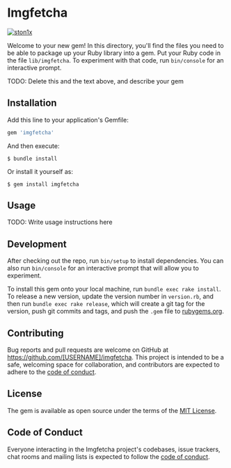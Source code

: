 # Imgfetcha


[![ston1x](https://circleci.com/gh/ston1x/imgfetcha.svg?style=svg)](https://github.com/ston1x/imgfetcha)

Welcome to your new gem! In this directory, you'll find the files you need to be able to package up your Ruby library into a gem. Put your Ruby code in the file `lib/imgfetcha`. To experiment with that code, run `bin/console` for an interactive prompt.

TODO: Delete this and the text above, and describe your gem

## Installation

Add this line to your application's Gemfile:

```ruby
gem 'imgfetcha'
```

And then execute:

    $ bundle install

Or install it yourself as:

    $ gem install imgfetcha

## Usage

TODO: Write usage instructions here

## Development

After checking out the repo, run `bin/setup` to install dependencies. You can also run `bin/console` for an interactive prompt that will allow you to experiment.

To install this gem onto your local machine, run `bundle exec rake install`. To release a new version, update the version number in `version.rb`, and then run `bundle exec rake release`, which will create a git tag for the version, push git commits and tags, and push the `.gem` file to [rubygems.org](https://rubygems.org).

## Contributing

Bug reports and pull requests are welcome on GitHub at https://github.com/[USERNAME]/imgfetcha. This project is intended to be a safe, welcoming space for collaboration, and contributors are expected to adhere to the [code of conduct](https://github.com/[USERNAME]/imgfetcha/blob/master/CODE_OF_CONDUCT.md).


## License

The gem is available as open source under the terms of the [MIT License](https://opensource.org/licenses/MIT).

## Code of Conduct

Everyone interacting in the Imgfetcha project's codebases, issue trackers, chat rooms and mailing lists is expected to follow the [code of conduct](https://github.com/[USERNAME]/imgfetcha/blob/master/CODE_OF_CONDUCT.md).
